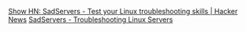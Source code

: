 
[Show HN: SadServers - Test your Linux troubleshooting skills | Hacker News](https://news.ycombinator.com/item?id=33344142)
[SadServers - Troubleshooting Linux Servers](https://sadservers.com/)
